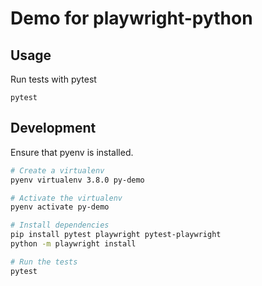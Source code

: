 # Demo for playwright-python

## Usage
Run tests with pytest

```
pytest
```

## Development
Ensure that pyenv is installed.

```sh
# Create a virtualenv
pyenv virtualenv 3.8.0 py-demo

# Activate the virtualenv
pyenv activate py-demo

# Install dependencies
pip install pytest playwright pytest-playwright
python -m playwright install

# Run the tests
pytest
```
